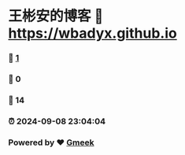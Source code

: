 # 王彬安的博客 :link: https://wbadyx.github.io 
### :page_facing_up: [1](https://wbadyx.github.io/tag.html) 
### :speech_balloon: 0 
### :hibiscus: 14 
### :alarm_clock: 2024-09-08 23:04:04 
### Powered by :heart: [Gmeek](https://github.com/Meekdai/Gmeek)
